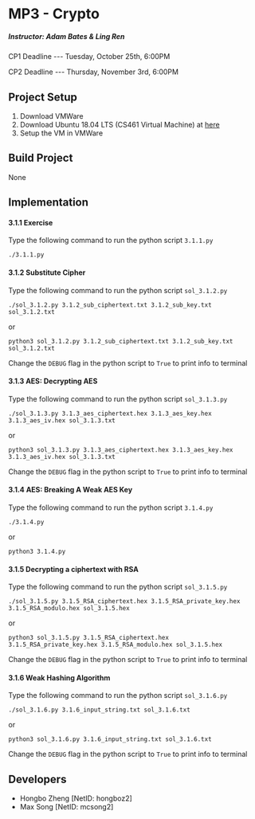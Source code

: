 # MP3 - Crypto
##### Instructor: Adam Bates & Ling Ren
CP1 Deadline --- Tuesday, October 25th, 6:00PM

CP2 Deadline --- Thursday, November 3rd, 6:00PM

## Project Setup
1. Download VMWare
2. Download Ubuntu 18.04 LTS (CS461 Virtual Machine) at [here](https://uofi.box.com/s/aqaixm5igvqbyxys7gpswxgcsf7nyqo6)
3. Setup the VM in VMWare 

## Build Project
None

## Implementation
#### 3.1.1 Exercise
Type the following command to run the python script `3.1.1.py`
```
./3.1.1.py
```

#### 3.1.2 Substitute Cipher
Type the following command to run the python script `sol_3.1.2.py`
```
./sol_3.1.2.py 3.1.2_sub_ciphertext.txt 3.1.2_sub_key.txt sol_3.1.2.txt
```
or
```
python3 sol_3.1.2.py 3.1.2_sub_ciphertext.txt 3.1.2_sub_key.txt sol_3.1.2.txt
```
Change the `DEBUG` flag in the python script to `True` to print info to terminal

#### 3.1.3 AES: Decrypting AES
Type the following command to run the python script `sol_3.1.3.py`
```
./sol_3.1.3.py 3.1.3_aes_ciphertext.hex 3.1.3_aes_key.hex 3.1.3_aes_iv.hex sol_3.1.3.txt
```
or
```
python3 sol_3.1.3.py 3.1.3_aes_ciphertext.hex 3.1.3_aes_key.hex 3.1.3_aes_iv.hex sol_3.1.3.txt
```
Change the `DEBUG` flag in the python script to `True` to print info to terminal

#### 3.1.4 AES: Breaking A Weak AES Key
Type the following command to run the python script `3.1.4.py`
```
./3.1.4.py
```
or
```
python3 3.1.4.py
```

#### 3.1.5 Decrypting a ciphertext with RSA
Type the following command to run the python script `sol_3.1.5.py`
```
./sol_3.1.5.py 3.1.5_RSA_ciphertext.hex 3.1.5_RSA_private_key.hex 3.1.5_RSA_modulo.hex sol_3.1.5.hex
```
or
```
python3 sol_3.1.5.py 3.1.5_RSA_ciphertext.hex 3.1.5_RSA_private_key.hex 3.1.5_RSA_modulo.hex sol_3.1.5.hex
```
Change the `DEBUG` flag in the python script to `True` to print info to terminal

#### 3.1.6 Weak Hashing Algorithm
Type the following command to run the python script `sol_3.1.6.py`
```
./sol_3.1.6.py 3.1.6_input_string.txt sol_3.1.6.txt
```
or
```
python3 sol_3.1.6.py 3.1.6_input_string.txt sol_3.1.6.txt
```
Change the `DEBUG` flag in the python script to `True` to print info to terminal

## Developers
* Hongbo Zheng [NetID: hongboz2]
* Max Song [NetID: mcsong2]